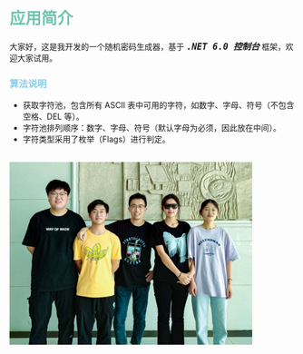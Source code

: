 # **<font color=#70C6B0>应用简介</font>**

大家好，这是我开发的一个随机密码生成器，基于 **_<font size=4>`.NET 6.0 控制台`</font>_** 框架，欢迎大家试用。

### **<font color=#87CEEB>算法说明</font>**

- 获取字符池，包含所有 ASCII 表中可用的字符，如数字、字母、符号（不包含空格、DEL 等）。
- 字符池排列顺序：数字、字母、符号（默认字母为必须，因此放在中间）。
- 字符类型采用了枚举（Flags）进行判定。
  <br></br>

<img src="./TeamMembers/团队成员.jpg" title="团队成员" alt="我和团队成员" style="width:85%">
